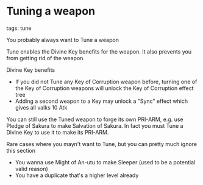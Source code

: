 # Tuning a weapon
tags: tune

You probably always want to Tune a weapon

Tune enables the Divine Key benefits for the weapon. It also prevents you from getting rid of the weapon.

Divine Key benefits
- If you did not Tune any Key of Corruption weapon before, turning one of the Key of Corruption weapons will unlock the Key of Corruption effect tree
- Adding a second weapon to a Key may unlock a "Sync" effect which gives all valks 10 Atk

You can still use the Tuned weapon to forge its own PRI-ARM, e.g. use Pledge of Sakura to make Salvation of Sakura. In fact you must Tune a Divine Key to use it to make its PRI-ARM.

Rare cases where you mayn't want to Tune, but you can pretty much ignore this section
- You wanna use Might of An-utu to make Sleeper (used to be a potential valid reason)
- You have a duplicate that's a higher level already